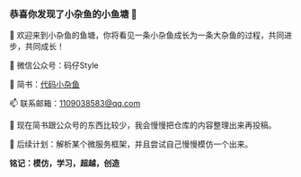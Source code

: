 ### 恭喜你发现了小杂鱼的小鱼塘 👋
🌱  欢迎来到小杂鱼的鱼塘，你将看见一条小杂鱼成长为一条大杂鱼的过程，共同进步，共同成长！

🔭 微信公众号：码仔Style

💬 简书：[代码小杂鱼](https://www.jianshu.com/u/39f67f70c3bc)

📫 联系邮箱：1109038583@qq.com

🌱 现在简书跟公众号的东西比较少，我会慢慢把仓库的内容整理出来再投稿。

🌱 后续计划：解析某个微服务框架，并且尝试自己慢慢模仿一个出来。


**铭记：模仿，学习，超越，创造**
<!--
**CodeFish-xiao/CodeFish-xiao** is a ✨ _special_ ✨ repository because its `README.md` (this file) appears on your GitHub profile.

Here are some ideas to get you started:

-  I’m currently working on ...
- 🌱 I’m currently learning ...
- 👯 I’m looking to collaborate on ...
- 🤔 I’m looking for help with ...
-  Ask me about ...
- 😄 Pronouns: ...
- ⚡ Fun fact: ...
-->
